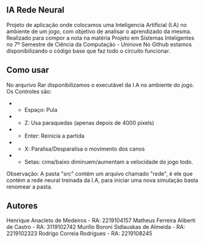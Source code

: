 ## IA Rede Neural
Projeto de aplicação onde colocamos uma Inteligencia Artificial (I.A) no ambiente de um jogo, com objetivo de analisar o aprendizado da mesma. Realizado para compor a nota na matéria Projeto em Sistemas Inteligentes no 7º Semestre de Ciência da Computação - Uninove
No Github estamos disponibilizando o código base que faz todo o circuito funcionar.

## Como usar
No arqurivo Rar disponibilizamos o executável da I.A no ambiente do jogo. Os Controles são:

- - Espaço: Pula
- - Z: Usa paraquedas (apenas depois de 4000 pixels)
- - Enter:  Reinicia a partida
- - X: Paralisa/Desparalisa o movimento dos canos
- - Setas: cima/baixo diminuem/aumentam a velocidade do jogo todo.

Observação: A pasta "src" contém um arquivo chamado "rede", é ele que contém a rede neural treinada da I.A, para iniciar uma nova simulação basta renomear a pasta.

## Autores
Henrique Anacleto de Medeiros - RA: 2219104157
Matheus Ferreira Aliberti de Castro - RA: 3119102742
Murillo Boroni Sidlauskas de Almeida - RA: 2219102323
Rodrigo Correia Rodrigues - RA: 2219108245
